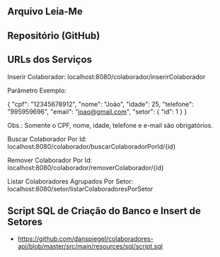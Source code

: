 ## Arquivo Leia-Me

## Repositório (GitHub)

## URLs dos Serviços

Inserir Colaborador: localhost:8080/colaborador/inserirColaborador

Parâmetro Exemplo: 

{
	"cpf": "12345678912",
	"nome": "João",
	"idade": 25,
	"telefone": "995959696",
	"email": "joao@gmail.com",
	"setor": {
		"id": 1
	}
}

Obs.: Somente o CPF, nome, idade, telefone e e-mail são obrigatórios.

Buscar Colaborador Por Id: localhost:8080/colaborador/buscarColaboradorPorId/{id}

Remover Colaborador Por Id: localhost:8080/colaborador/removerColaborador/{id}

Listar Colaboradores Agrupados Por Setor: localhost:8080/setor/listarColaboradoresPorSetor

## Script SQL de Criação do Banco e Insert de Setores

- https://github.com/danspiegel/colaboradores-api/blob/master/src/main/resources/sql/script.sql

